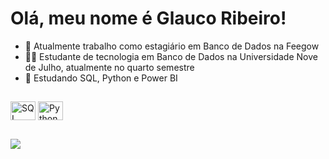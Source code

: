 # Olá, meu nome é Glauco Ribeiro!

- 🏬 Atualmente trabalho como estagiário em Banco de Dados na Feegow
- 👨‍🏫 Estudante de tecnologia em Banco de Dados na Universidade Nove de Julho, atualmente no quarto semestre
- 📜 Estudando SQL, Python e Power BI
##

<div>
  <img align="center" alt="SQL" height="30" width="40" src="https://cdn.jsdelivr.net/gh/devicons/devicon/icons/mysql/mysql-original.svg">
  <img align="center" alt="Python" height="30" width="40" src="https://cdn.jsdelivr.net/gh/devicons/devicon/icons/python/python-original.svg">
</div>

##

<div> 
  <a href="https://www.linkedin.com/in/glaucoribeiro/" target="_blank"><img src="https://img.shields.io/badge/-LinkedIn-%230077B5?style=for-the-badge&logo=linkedin&logoColor=white" target="_blank"></a> 
</div>

